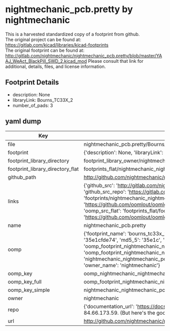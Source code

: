 # nightmechanic_pcb.pretty by nightmechanic  
This is a harvested standardized copy of a footprint from github.  
The original project can be found at:  
https://gitlab.com/kicad/libraries/kicad-footprints  
The original footprint can be found at:
http://gitlab.com/nightmechanic/nightmechanic_pcb.pretty/blob/master/YAAJ_WeAct_BlackPill_SWD_2.kicad_mod
Please consult that link for additional, details, files, and license information.  
## Footprint Details
* description: None  
* libraryLink: Bourns_TC33X_2  
* number_of_pads: 3  
## yaml dump  
| Key | Value |  
| --- | --- |  
| file | nightmechanic_pcb.pretty/Bourns_TC33X_2.kicad_mod |  
| footprint | {'description': None, 'libraryLink': 'Bourns_TC33X_2', 'number_of_pads': 3} |  
| footprint_library_directory | footprint_library_owner/nightmechanic_nightmechanic_pcb.pretty |  
| footprint_library_directory_flat | footprints_flat/nightmechanic_nightmechanic_pcb_bourns_tc33x_2/working |  
| github_path | http://github.com/nightmechanic/nightmechanic_pcb.pretty/blob/master/Bourns_TC33X_2.kicad_mod |  
| links | {'github_src': 'http://gitlab.com/nightmechanic/nightmechanic_pcb.pretty/blob/master/YAAJ_WeAct_BlackPill_SWD_2.kicad_mod', 'github_src_repo': 'https://gitlab.com/kicad/libraries/kicad-footprints', 'oomp_bot': 'footprints/nightmechanic_nightmechanic_pcb_bourns_tc33x_2/working', 'oomp_bot_github': 'https://github.com/oomlout/oomlout_oomp_footprint_bot/tree/main/footprints/nightmechanic_nightmechanic_pcb_bourns_tc33x_2/working', 'oomp_src_flat': 'footprints_flat/footprints_flat/nightmechanic_nightmechanic_pcb_bourns_tc33x_2/working', 'oomp_src_flat_github': 'https://github.com/oomlout/oomlout_oomp_footprint_src/tree/main/footprints_flat/nightmechanic_nightmechanic_pcb_bourns_tc33x_2/working'} |  
| name | nightmechanic_pcb.pretty |  
| oomp | {'footprint_name': 'bourns_tc33x_2', 'library_name': 'nightmechanic_pcb', 'md5': '35e1cfde74eb8901b89ecbb48f50014a', 'md5_10': '35e1cfde74', 'md5_5': '35e1c', 'md5_6': '35e1cf', 'oomp_key': 'oomp_nightmechanic_nightmechanic_pcb_bourns_tc33x_2', 'oomp_key_extra': 'oomp_footprint_nightmechanic_nightmechanic_pcb_bourns_tc33x_2', 'oomp_key_full': 'oomp_footprint_nightmechanic_nightmechanic_pcb_bourns_tc33x_2_35e1cf', 'oomp_key_simple': 'nightmechanic_nightmechanic_pcb_bourns_tc33x_2', 'original_filename': 'nightmechanic_pcb.pretty/Bourns_TC33X_2.kicad_mod', 'owner_name': 'nightmechanic'} |  
| oomp_key | oomp_nightmechanic_nightmechanic_pcb_bourns_tc33x_2 |  
| oomp_key_full | oomp_footprint_nightmechanic_nightmechanic_pcb_bourns_tc33x_2 |  
| oomp_key_simple | nightmechanic_nightmechanic_pcb_bourns_tc33x_2 |  
| owner | nightmechanic |  
| repo | {'documentation_url': 'https://docs.github.com/rest/overview/resources-in-the-rest-api#rate-limiting', 'message': "API rate limit exceeded for 84.66.173.59. (But here's the good news: Authenticated requests get a higher rate limit. Check out the documentation for more details.)"} |  
| url | http://github.com/nightmechanic/nightmechanic_pcb.pretty |  

